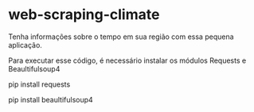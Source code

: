 # web-scraping-climate
Tenha informações sobre o tempo em sua região com essa pequena aplicação.

Para executar esse código, é necessário instalar os módulos Requests e Beaultifulsoup4

pip install requests

pip install beaultifulsoup4
